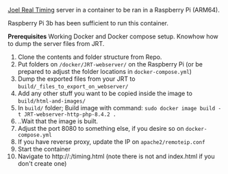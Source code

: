 [Joel Real Timing](https://www.joel-real-timing.com/index_en.html) server in a container to be ran in a Raspberry Pi (ARM64).

Raspberry Pi 3b has been sufficient to run this container.

**Prerequisites** Working Docker and Docker compose setup. Knowhow how to dump the server files from JRT.
1. Clone the contents and folder structure from Repo.
2. Put folders on `/docker/JRT-webserver/` on the Raspberry Pi (or be prepared to adjust the folder locations in `docker-compose.yml`)
3. Dump the exported files from your JRT to `build/_files_to_export_on_webserver/`
4. Add any other stuff you want to be copied inside the image to `build/html-and-images/`
5. In `build/` folder; Build image with command: `sudo docker image build -t JRT-webserver-http-php-8.4.2 .`
6. ..Wait that the image is built.
7. Adjust the port 8080 to something else, if you desire so on `docker-compose.yml`
8. If you have reverse proxy, update the IP on `apache2/remoteip.conf`
9. Start the container
10. Navigate to http://<pi-ip-address>:<port>/timing.html (note there is not and index.html if you don't create one)

